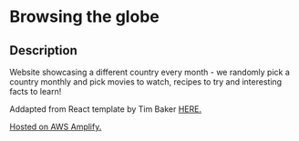 # Browsing the globe

## Description

Website showcasing a different country every month - we randomly pick a country monthly and pick movies to watch, recipes to try and interesting facts to learn!

Addapted from React template by Tim Baker <a href="https://github.com/tbakerx/react-history-template">HERE.

Hosted on AWS Amplify.</a>
